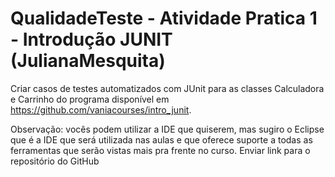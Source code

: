 # QualidadeTeste - Atividade Pratica 1 -  Introdução JUNIT  (JulianaMesquita)
 Criar casos de testes automatizados com JUnit para as classes Calculadora e Carrinho do programa disponível em https://github.com/vaniacourses/intro_junit.  
 
 Observação: vocês podem utilizar a IDE que quiserem, mas sugiro o Eclipse que é a IDE que será utilizada nas aulas e que oferece suporte a todas as ferramentas que serão vistas mais pra frente no curso.  Enviar link para o repositório do GitHub

